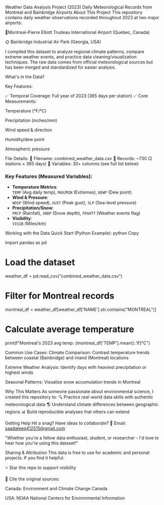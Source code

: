 Weather Data Analysis Project (2023)
Daily Meteorological Records from Montreal and Bainbridge Airports
About This Project
This repository contains daily weather observations recorded throughout 2023 at two major airports:

🍁Montreal-Pierre Elliott Trudeau International Airport (Quebec, Canada)

🌞 Bainbridge Industrial Air Park (Georgia, USA)

I compiled this dataset to analyze regional climate patterns, compare extreme weather events, and practice data cleaning/visualization techniques. The raw data comes from official meteorological sources but has been merged and standardized for easier analysis.

What's in the Data?

Key Features:

✅ Temporal Coverage: Full year of 2023 (365 days per station)
✅ Core Measurements:

Temperature (°F/°C)

Precipitation (inches/mm)

Wind speed & direction

Humidity/dew point

Atmospheric pressure

File Details:
📄 Filename: combined_weather_data.csv
🔢 Records: ~730 (2 stations × 365 days)
📏 Variables: 30+ columns (see full list below)

### Key Features (Measured Variables):
- **Temperature Metrics**:  
  `TEMP` (Avg daily temp), `MAX`/`MIN` (Extremes), `DEWP` (Dew point)  
- **Wind & Pressure**:  
  `WDSP` (Wind speed), `GUST` (Peak gust), `SLP` (Sea-level pressure)  
- **Precipitation/Snow**:  
  `PRCP` (Rainfall), `SNDP` (Snow depth), `FRSHTT` (Weather events flag)  
- **Visibility**:  
  `VISIB` (Miles/km)

  
Working with the Data
Quick Start (Python Example):
python
Copy

import pandas as pd

# Load the dataset
weather_df = pd.read_csv("combined_weather_data.csv")

# Filter for Montreal records
montreal_df = weather_df[weather_df['NAME'].str.contains("MONTREAL")]

# Calculate average temperature
print(f"Montreal's 2023 avg temp: {montreal_df['TEMP'].mean():.1f}°C")


Common Use Cases:
Climate Comparison: Contrast temperature trends between coastal (Bainbridge) and inland (Montreal) locations

Extreme Weather Analysis: Identify days with heaviest precipitation or highest winds

Seasonal Patterns: Visualize snow accumulation trends in Montreal

Why This Matters
As someone passionate about environmental science, I created this repository to:
🔍 Practice real-world data skills with authentic meteorological data
🌎 Understand climate differences between geographic regions
📊 Build reproducible analyses that others can extend

Getting Help
Hit a snag? Have ideas to collaborate?
📧 Email: saadateeq412515@gmail.com

"Whether you're a fellow data enthusiast, student, or researcher - I'd love to hear how you're using this dataset!"

Sharing & Attribution
This data is free to use for academic and personal projects. If you find it helpful:

⭐ Star this repo to support visibility

📖 Cite the original sources:

Canada: Environment and Climate Change Canada

USA: NOAA National Centers for Environmental Information

